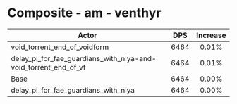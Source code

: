 # Composite - am - venthyr
| Actor | DPS | Increase |
|---|:---:|:---:|
|void_torrent_end_of_voidform|6464|0.01%|
|delay_pi_for_fae_guardians_with_niya-and-void_torrent_end_of_vf|6464|0.01%|
|Base|6464|0.00%|
|delay_pi_for_fae_guardians_with_niya|6464|0.00%|
